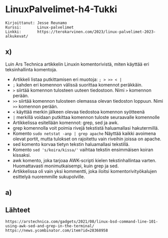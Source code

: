 # LinuxPalvelimet-h4-Tukki
    Kirjoittanut: Jesse Reunamo
    Kurssi:       Linux-palvelimet
    Linkki:       https://terokarvinen.com/2023/linux-palvelimet-2023-alkukevat/

## x)
Luin Ars Technica artikkelin Linuxin komentorivistä, miten käyttää eri teksinhallinta komentoja.

- Artikkeli listaa putkittamisen eri muotoja: `; > >> < |`
- `;` kahden eri komennon välissä suorittaa komennot peräkkäin.
- `>` siirtää komennon tulosteen uuteen tiedostoon. Nimi `>` komennon perään.
- `>>` siirtää komennon tulosteen olemassa olevan tiedoston loppuun. Nimi `>>` komennon perään.
- `<` käyttää merkin jälkeen olevaa tiedostoa komennon syötteenä
- `|` merkillä voidaan putkittaa komennon tuloste seuraavalle komennolle
- Artikkelissa esitellään komennot: grep, sed ja awk.
- grep komennolla voit poimia rivejä tekstistä haluamallasi hakutermillä.
- Komento `sudo netstat -anp | grep apache` Näyttää kaikki avoimena olevat portit, mutta tulokset on rajoitettu vain riveihin joissa on apache.
- sed komento korvaa tietyn tekstin haluamallasi tekstillä. 
- Komento `sed 's/koira/kissa/'` vaihtaa tekstin ensimmäisen koiran kissaksi.
- awk komento, joka tarjoaa AWK-scripti kielen tekstinhallintaa varten. Huomattavasti monimutkaisempi, kuin grep ja sed.
- Artikkelissa oli vain yksi kommentti, joka iloitsi komentorivityökalujen esittelyä nuoremmille sukupolville. 

## a)




## Lähteet

    https://arstechnica.com/gadgets/2021/08/linux-bsd-command-line-101-using-awk-sed-and-grep-in-the-terminal/
    https://news.ycombinator.com/item?id=28368958

